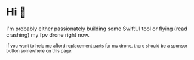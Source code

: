 # Hi 👋

I'm probably either passionately building some SwiftUI tool or flying (read crashing) my fpv drone right now.


<sup>If you want to help me afford replacement parts for my drone, there should be a sponsor button somewhere on this page.</sup>
